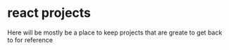 # react projects
Here will be mostly be a place to keep projects that are greate to get back to for reference
